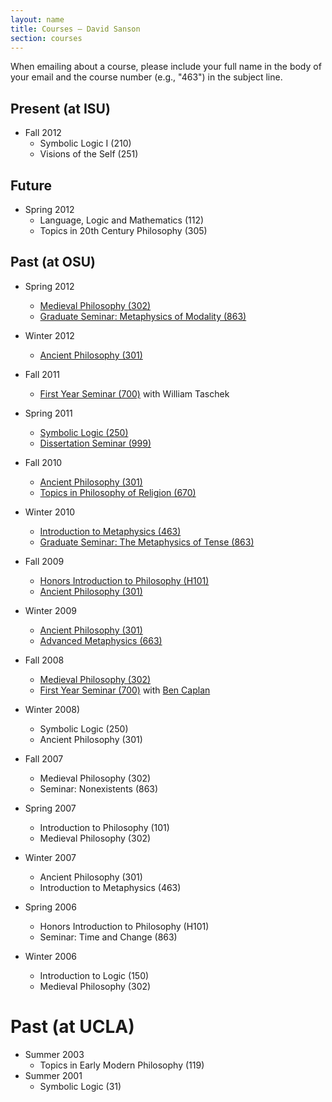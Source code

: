 ```yaml
---
layout: name
title: Courses — David Sanson
section: courses
---
```


When emailing about a course, please include your full name in the body of your email and the course number (e.g., "463") in the subject line. 

## Present (at ISU) 

-   Fall 2012
    +   Symbolic Logic I (210)
    +   Visions of the Self (251)

## Future

-   Spring 2012
    +   Language, Logic and Mathematics (112)
    +   Topics in 20th Century Philosophy (305)

## Past (at OSU)

-   Spring 2012
    +	[Medieval Philosophy (302)](/302s2012)
    +	[Graduate Seminar: Metaphysics of Modality (863)](/863s2012)

-   Winter 2012
    +	[Ancient Philosophy (301)](/301w2012)

-   Fall 2011
    +	[First Year Seminar (700)](/700f2011) with William Taschek

-   Spring 2011
	+	[Symbolic Logic (250)](/250s2011)
    +	[Dissertation Seminar (999)](/999s2011)

-	Fall 2010
	-   [Ancient Philosophy (301)](/301f2010)
	-   [Topics in Philosophy of Religion (670)](/670f2010)

-   Winter 2010
    +   [Introduction to Metaphysics (463)](/463w2010)
    +   [Graduate Seminar: The Metaphysics of Tense (863)](/863w2010)

-	Fall 2009
	-   [Honors Introduction to Philosophy (H101)](/101f2009)
	-   [Ancient Philosophy (301)](/301f2009)

-	Winter 2009
	-   [Ancient Philosophy (301)](http://phil301w2009.wordpress.com)
	-   [Advanced Metaphysics (663)](http://phil663w2009.wordpress.com)

-	Fall 2008
	-   [Medieval Philosophy (302)](http://phil302f2008.wordpress.com)
	-   [First Year Seminar (700)](http://phil700f2008.wordpress.com/) with [Ben Caplan](http://people.cohums.ohio-state.edu/caplan16/)

-	Winter 2008)
	-   Symbolic Logic (250)
	-   Ancient Philosophy (301)

-	Fall 2007
	-   Medieval Philosophy (302)
	-   Seminar: Nonexistents (863)

-	Spring 2007
	-   Introduction to Philosophy (101)
	-   Medieval Philosophy (302)

-	Winter 2007
	-   Ancient Philosophy (301)
	-   Introduction to Metaphysics (463)

-	Spring 2006
	-   Honors Introduction to Philosophy (H101)
	-   Seminar: Time and Change (863)

-	Winter 2006
	-	Introduction to Logic (150)
	-	Medieval Philosophy (302)

# Past (at UCLA)

-   Summer 2003
    -   Topics in Early Modern Philosophy (119)
-   Summer 2001
    -   Symbolic Logic (31)
